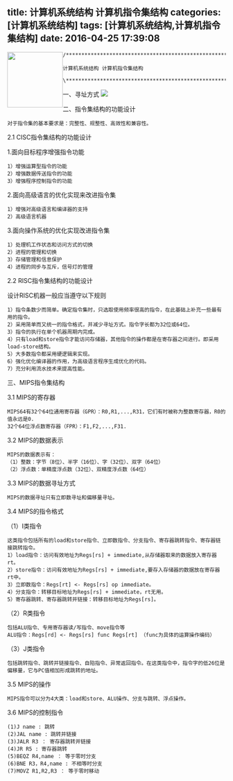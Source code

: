 title: 计算机系统结构 计算机指令集结构
categories: [计算机系统结构]
tags: [计算机系统结构,计算机指令集结构]
date: 2016-04-25 17:39:08
---

<img src="http://7xta8e.com2.z0.glb.clouddn.com/TB1sw10LFXXXXbOXXXXXXXXXXXX_%21%210-item_pic.jpg" style="height:128px;float:left;"/>

	/********************************************************************\

	计算机系统结构 计算机指令集结构

	\********************************************************************/


<!--more-->

一、寻址方式
![](http://7xta8e.com1.z0.glb.clouddn.com/%E5%AF%BB%E5%9D%80%E6%96%B9%E5%BC%8F.jpg)

二、指令集结构的功能设计

	对于指令集的基本要求是：完整性、规整性、高效性和兼容性。

2.1 CISC指令集结构的功能设计

1.面向目标程序增强指令功能

	1）增强运算型指令的功能
	2）增强数据传送指令的功能
	3）增强程序控制指令的功能

2.面向高级语言的优化实现来改进指令集

	1）增强对高级语言和编译器的支持
	2）高级语言机器

3.面向操作系统的优化实现改进指令集

	1）处理机工作状态和访问方式的切换
	2）进程的管理和切换
	3）存储管理和信息保护
	4）进程的同步与互斥，信号灯的管理

2.2 RISC指令集结构的功能设计

设计RISC机器一般应当遵守以下规则

	1）指令条数少而简单。确定指令集时，只选取使用频率很高的指令，在此基础上补充一些最有用的指令。
	2）采用简单而又统一的指令格式，并减少寻址方式。指令字长都为32位或64位。
	3）指令的执行在单个机器周期内完成。
	4）只有load和store指令才能访问存储器，其他指令的操作都是在寄存器之间进行。即采用load-store结构。
	5）大多数指令都采用硬逻辑来实现。
	6）强化优化编译器的作用，为高级语言程序生成优化的代码。
	7）充分利用流水技术来提高性能。

三、MIPS指令集结构

3.1 MIPS的寄存器

	MIPS64有32个64位通用寄存器（GPR）：R0,R1,...,R31，它们有时被称为整数寄存器，R0的值永远是0.
	32个64位浮点数寄存器（FPR）：F1,F2,...,F31.

3.2 MIPS的数据表示

	MIPS的数据表示有：
	（1）整数：字节（8位）、半字（16位）、字（32位）、双字（64位）
	（2）浮点数：单精度浮点数（32位）、双精度浮点数（64位）

3.3 MIPS的数据寻址方式

	MIPS的数据寻址只有立即数寻址和偏移量寻址。

3.4 MIPS的指令格式

（1）I类指令

	这类指令包括所有的load和store指令、立即数指令、分支指令、寄存器跳转指令、寄存器链接跳转指令。
	1）load指令：访问有效地址为Regs[rs] + immediate,从存储器取来的数据放入寄存器rt。
	2）store指令：访问有效地址为Regs[rs] + immediate,要存入存储器的数据放在寄存器rt中。
	3）立即数指令：Regs[rt] <- Regs[rs] op immediate。
	4）分支指令：转移目标地址为Regs[rs] + immediate，rt无用。
	5）寄存器跳转、寄存器跳转并链接：转移目标地址为Regs[rs]。

（2）R类指令

	包括ALU指令、专用寄存器读/写指令、move指令等
	ALU指令：Regs[rd] <- Regs[rs] func Regs[rt] （func为具体的运算操作编码）

（3）J类指令

	包括跳转指令、跳转并链接指令、自陷指令、异常返回指令。在这类指令中，指令字的低26位是偏移量，它与PC值相加形成跳转的地址。

3.5 MIPS的操作

	MIPS指令可以分为4大类：load和store、ALU操作、分支与跳转、浮点操作。

3.6 MIPS的控制指令

	(1)J name : 跳转
	(2)JAL name : 跳转并链接
	(3)JALR R3 ： 寄存器跳转并链接
	(4)JR R5 : 寄存器跳转
	(5)BEQZ R4,name ： 等于零时分支
	(6)BNE R3，R4,name : 不相等时分支
	(7)MOVZ R1,R2,R3 ： 等于零时移动
	
